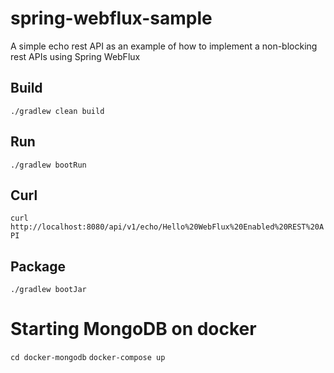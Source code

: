# spring-webflux-sample
A simple echo rest API as an example of how to implement a non-blocking rest APIs using Spring WebFlux

## Build
`./gradlew clean build`

## Run
`./gradlew bootRun`

## Curl
`curl http://localhost:8080/api/v1/echo/Hello%20WebFlux%20Enabled%20REST%20API`

## Package
`./gradlew bootJar`

# Starting MongoDB on docker
`cd docker-mongodb`
`docker-compose up`